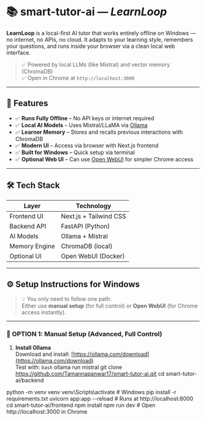 # 📚 smart-tutor-ai — *LearnLoop*

**LearnLoop** is a local-first AI tutor that works entirely offline on Windows — no internet, no APIs, no cloud. It adapts to your learning style, remembers your questions, and runs inside your browser via a clean local web interface.

> ✅ Powered by local LLMs (like Mistral) and vector memory (ChromaDB)  
> ✅ Open in Chrome at `http://localhost:3000`

---

## 🌟 Features

- ✅ **Runs Fully Offline** – No API keys or internet required
- ✅ **Local AI Models** – Uses Mistral/LLaMA via [Ollama](https://ollama.com)
- ✅ **Learner Memory** – Stores and recalls previous interactions with ChromaDB
- ✅ **Modern UI** – Access via browser with Next.js frontend
- ✅ **Built for Windows** – Quick setup via terminal
- ✅ **Optional Web UI** – Can use [Open WebUI](https://github.com/open-webui/open-webui) for simpler Chrome access

---

## 🛠️ Tech Stack

| Layer         | Technology            |
|---------------|------------------------|
| Frontend UI   | Next.js + Tailwind CSS |
| Backend API   | FastAPI (Python)       |
| AI Models     | Ollama + Mistral       |
| Memory Engine | ChromaDB (local)       |
| Optional UI   | Open WebUI (Docker)    |

---

## ⚙️ Setup Instructions for Windows

> 💡 You only need to follow one path:  
> Either use **manual setup** (for full control) or **Open WebUI** (for Chrome access instantly).

---

### 🔧 OPTION 1: Manual Setup (Advanced, Full Control)

1. **Install Ollama**  
   Download and install: [https://ollama.com/download](https://ollama.com/download)  
   Test with:
   ```bash```
   ollama run mistral
git clone https://github.com/Tamannapanwar17/smart-tutor-ai.git
cd smart-tutor-ai/backend

python -m venv venv
venv\Scripts\activate        # Windows
pip install -r requirements.txt
uvicorn app:app --reload    # Runs at http://localhost:8000
cd smart-tutor-ai/frontend
npm install
npm run dev                 # Open http://localhost:3000 in Chrome

